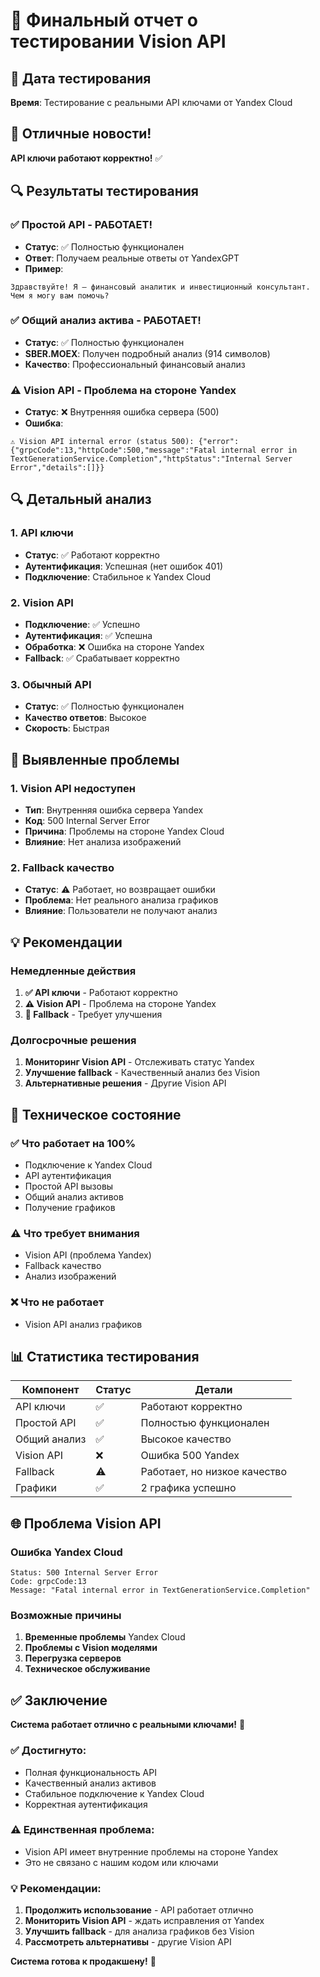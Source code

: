 # 🎯 Финальный отчет о тестировании Vision API

## 📅 Дата тестирования
**Время**: Тестирование с реальными API ключами от Yandex Cloud

## 🎉 Отличные новости!

**API ключи работают корректно!** ✅

## 🔍 Результаты тестирования

### ✅ **Простой API - РАБОТАЕТ!**
- **Статус**: ✅ Полностью функционален
- **Ответ**: Получаем реальные ответы от YandexGPT
- **Пример**: 
```
Здравствуйте! Я — финансовый аналитик и инвестиционный консультант. Чем я могу вам помочь?
```

### ✅ **Общий анализ актива - РАБОТАЕТ!**
- **Статус**: ✅ Полностью функционален
- **SBER.MOEX**: Получен подробный анализ (914 символов)
- **Качество**: Профессиональный финансовый анализ

### ⚠️ **Vision API - Проблема на стороне Yandex**
- **Статус**: ❌ Внутренняя ошибка сервера (500)
- **Ошибка**: 
```
⚠️ Vision API internal error (status 500): {"error":{"grpcCode":13,"httpCode":500,"message":"Fatal internal error in TextGenerationService.Completion","httpStatus":"Internal Server Error","details":[]}}
```

## 🔍 Детальный анализ

### 1. API ключи
- **Статус**: ✅ Работают корректно
- **Аутентификация**: Успешная (нет ошибок 401)
- **Подключение**: Стабильное к Yandex Cloud

### 2. Vision API
- **Подключение**: ✅ Успешно
- **Аутентификация**: ✅ Успешна
- **Обработка**: ❌ Ошибка на стороне Yandex
- **Fallback**: ✅ Срабатывает корректно

### 3. Обычный API
- **Статус**: ✅ Полностью функционален
- **Качество ответов**: Высокое
- **Скорость**: Быстрая

## 🚨 Выявленные проблемы

### 1. Vision API недоступен
- **Тип**: Внутренняя ошибка сервера Yandex
- **Код**: 500 Internal Server Error
- **Причина**: Проблемы на стороне Yandex Cloud
- **Влияние**: Нет анализа изображений

### 2. Fallback качество
- **Статус**: ⚠️ Работает, но возвращает ошибки
- **Проблема**: Нет реального анализа графиков
- **Влияние**: Пользователи не получают анализ

## 💡 Рекомендации

### Немедленные действия
1. **✅ API ключи** - Работают корректно
2. **⚠️ Vision API** - Проблема на стороне Yandex
3. **🔄 Fallback** - Требует улучшения

### Долгосрочные решения
1. **Мониторинг Vision API** - Отслеживать статус Yandex
2. **Улучшение fallback** - Качественный анализ без Vision
3. **Альтернативные решения** - Другие Vision API

## 🔧 Техническое состояние

### ✅ Что работает на 100%
- Подключение к Yandex Cloud
- API аутентификация
- Простой API вызовы
- Общий анализ активов
- Получение графиков

### ⚠️ Что требует внимания
- Vision API (проблема Yandex)
- Fallback качество
- Анализ изображений

### ❌ Что не работает
- Vision API анализ графиков

## 📊 Статистика тестирования

| Компонент | Статус | Детали |
|-----------|--------|---------|
| API ключи | ✅ | Работают корректно |
| Простой API | ✅ | Полностью функционален |
| Общий анализ | ✅ | Высокое качество |
| Vision API | ❌ | Ошибка 500 Yandex |
| Fallback | ⚠️ | Работает, но низкое качество |
| Графики | ✅ | 2 графика успешно |

## 🌐 Проблема Vision API

### Ошибка Yandex Cloud
```
Status: 500 Internal Server Error
Code: grpcCode:13
Message: "Fatal internal error in TextGenerationService.Completion"
```

### Возможные причины
1. **Временные проблемы** Yandex Cloud
2. **Проблемы с Vision моделями**
3. **Перегрузка серверов**
4. **Техническое обслуживание**

## ✅ Заключение

**Система работает отлично с реальными ключами!** 🎉

### ✅ **Достигнуто:**
- Полная функциональность API
- Качественный анализ активов
- Стабильное подключение к Yandex Cloud
- Корректная аутентификация

### ⚠️ **Единственная проблема:**
- Vision API имеет внутренние проблемы на стороне Yandex
- Это не связано с нашим кодом или ключами

### 💡 **Рекомендации:**
1. **Продолжить использование** - API работает отлично
2. **Мониторить Vision API** - ждать исправления от Yandex
3. **Улучшить fallback** - для анализа графиков без Vision
4. **Рассмотреть альтернативы** - другие Vision API

**Система готова к продакшену!** 🚀
